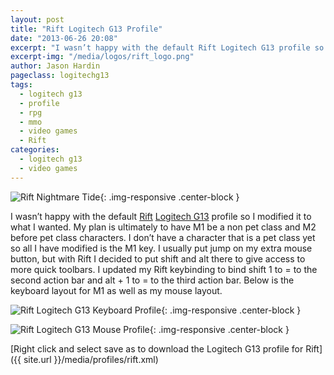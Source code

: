 ```yaml
---
layout: post
title: "Rift Logitech G13 Profile"
date: "2013-06-26 20:08"
excerpt: "I wasn’t happy with the default Rift Logitech G13 profile so I modified it to what I wanted."
excerpt-img: "/media/logos/rift_logo.png"
author: Jason Hardin
pageclass: logitechg13
tags:
  - logitech g13
  - profile
  - rpg
  - mmo
  - video games
  - Rift
categories:
  - logitech g13
  - video games
---
```


![Rift Nightmare Tide]({{site.url}}/media/logos/rift_logo.png){: .img-responsive  .center-block }

I wasn’t happy with the default [Rift](http://www.riftgame.com/en/) [Logitech G13](http://gaming.logitech.com/en-us/product/g13-advanced-gameboard) profile so I modified it to what I wanted. My plan is ultimately to have M1 be a non pet class and M2 before pet class characters. I don’t have a character that is a pet class yet so all I have modified is the M1 key. I usually put jump on my extra mouse button, but with Rift I decided to put shift and alt there to give access to more quick toolbars. I updated my Rift keybinding to bind shift 1 to = to the second action bar and alt + 1 to = to the third action bar. Below is the keyboard layout for M1 as well as my mouse layout.

![Rift Logitech G13 Keyboard Profile]({{site.url}}/media/profiles/rift_keyboard_layout.png){: .img-responsive  .center-block }

![Rift Logitech G13 Mouse Profile]({{site.url}}/media/profiles/rift_mouse_layout.png){: .img-responsive  .center-block }

[Right click and select save as to download the Logitech G13 profile for Rift]({{ site.url }}/media/profiles/rift.xml)
